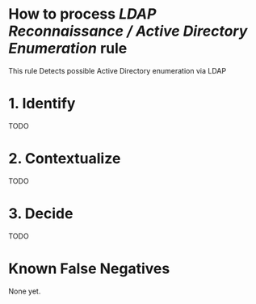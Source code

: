 # How to process *LDAP Reconnaissance / Active Directory Enumeration* rule
This rule Detects possible Active Directory enumeration via LDAP

# 1. Identify
TODO

# 2. Contextualize
TODO

# 3. Decide
TODO

# Known False Negatives
None yet.
